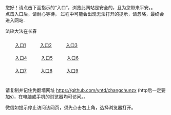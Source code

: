 您好！请点击下面指示的“入口”，浏览此网站是安全的，且为您带来平安。。 <br/>
点击入口后，请耐心等待， 过程中可能会出现无法打开的提示，请忽略，最终会进入网站. </br>

法轮大法在长春<br/>
<div style="padding:10px"><a style="margin:20px" target="_blank" href="https://d37pbvhn5cebhj.cloudfront.net/2Qpsp?spamkx" id="ccLink1" rel="nofollow">入口1</a> <a target="_blank" style="margin:20px" href="https://d2ztkirzt503i3.cloudfront.net/2Qpsp?hutnpnen" id="ccLink2" rel="nofollow">入口2</a> <a style="margin:20px" target="_blank" href="https://d3ts4esak4xoqf.cloudfront.net/2Qpsp?uymcdfqv" id="ccLink3" rel="nofollow">入口3</a></div>

<div style="padding:10px" ><a style="margin:20px" target="_blank" href="https://d37pbvhn5cebhj.cloudfront.net/2Qpsp?spamkx" id="ccLink4" rel="nofollow">入口4</a> <a style="margin:20px" href="https://d2ztkirzt503i3.cloudfront.net/2Qpsp?hutnpnen" target="_blank" id="ccLink5" rel="nofollow">入口5</a> <a style="margin:20px" href="https://d3ts4esak4xoqf.cloudfront.net/2Qpsp?uymcdfqv" target="_blank" id="ccLink6" rel="nofollow">入口6</a></div>

<div style="padding:10px"><a style="margin:20px" target="_blank" href="https://d37pbvhn5cebhj.cloudfront.net/2Qpsp?spamkx" id="ccLink7" rel="nofollow">入口7</a> <a style="margin:20px" href="https://d2ztkirzt503i3.cloudfront.net/2Qpsp?hutnpnen" target="_blank" id="ccLink8" rel="nofollow">入口8</a> <a style="margin:20px" target="_blank" href="https://d3ts4esak4xoqf.cloudfront.net/2Qpsp?uymcdfqv" id="ccLink9" rel="nofollow">入口9</a></div>

<br/>



请复制并记住免翻墙网址 https://github.com/yntd/changchunzx (http后一定要加s)，在电脑或手机的浏览器均可访问。。<br/>

微信如提示停止访问该网页，须先点击右上角，选择浏览器打开。
